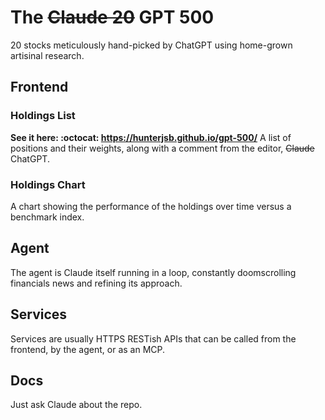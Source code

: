 # The ~~Claude 20~~ GPT 500
20 stocks meticulously hand-picked by ChatGPT using home-grown artisinal research.

## Frontend
### Holdings List
**See it here: :octocat: https://hunterjsb.github.io/gpt-500/**
A list of positions and their weights, along with a comment from the editor, ~~Claude~~ ChatGPT.

### Holdings Chart
A chart showing the performance of the holdings over time versus a benchmark index.

## Agent
The agent is Claude itself running in a loop, constantly doomscrolling financials news and refining its approach.

## Services
Services are usually HTTPS RESTish APIs that can be called from the frontend, by the agent, or as an MCP.

## Docs
Just ask Claude about the repo.
